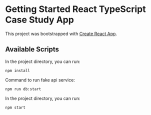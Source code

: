 # Getting Started React TypeScript Case Study App

This project was bootstrapped with [Create React App](https://github.com/facebook/create-react-app).


## Available Scripts

In the project directory, you can run:

```
npm install
```

Command to run fake api service:

```
npm run db:start
```


In the project directory, you can run:

```
npm start
```

